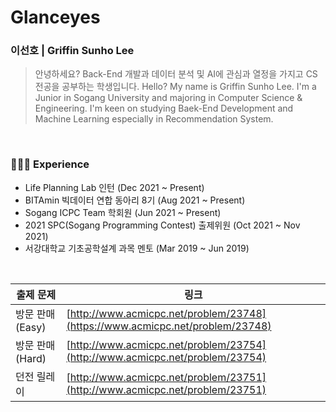 # Glanceyes
### 이선호 | Griffin Sunho Lee

> 안녕하세요? Back-End 개발과 데이터 분석 및 AI에 관심과 열정을 가지고 CS 전공을 공부하는 학생입니다.
> Hello? My name is Griffin Sunho Lee. I'm a Junior in Sogang University and majoring in Computer Science & Engineering. I'm keen on studying Baek-End Development and Machine Learning especially in Recommendation System.

<br>

### **👩🏻‍💻** Experience

- Life Planning Lab 인턴 (Dec 2021 ~ Present)
- BITAmin 빅데이터 연합 동아리 8기 (Aug 2021 ~ Present)
- Sogang ICPC Team 학회원 (Jun 2021 ~ Present)
- 2021 SPC(Sogang Programming Contest) 출제위원 (Oct 2021 ~ Nov 2021) 
- 서강대학교 기초공학설계 과목 멘토 (Mar 2019 ~ Jun 2019)

<br>

| 출제 문제 | 링크 |
| ------ | ------ |
| 방문 판매 (Easy) | [http://www.acmicpc.net/problem/23748](https://www.acmicpc.net/problem/23748) |
| 방문 판매 (Hard) | [http://www.acmicpc.net/problem/23754](http://www.acmicpc.net/problem/23754) |
| 던전 릴레이 | [http://www.acmicpc.net/problem/23751](http://www.acmicpc.net/problem/23751) |[![Solved.ac Profile](http://mazassumnida.wtf/api/v2/generate_badge?boj=glanceyes)](https://solved.ac/profile/glanceyes)
